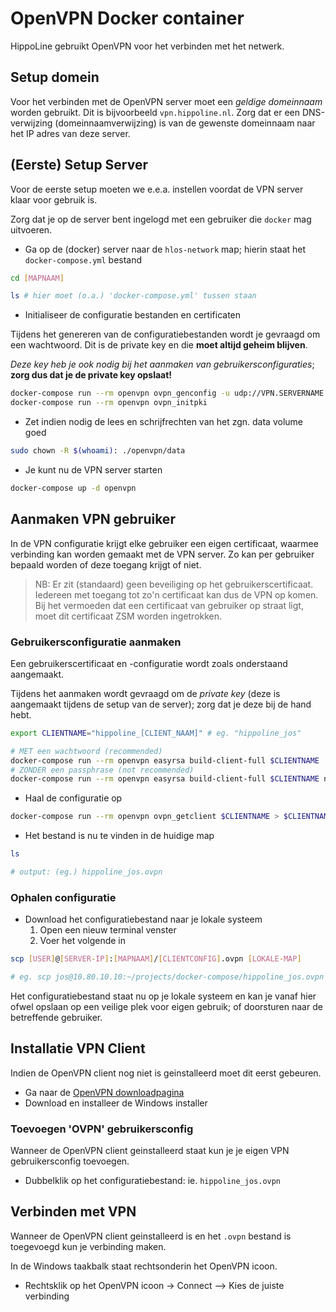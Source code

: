 # OpenVPN Docker container

HippoLine gebruikt OpenVPN voor het verbinden met het netwerk.

## Setup domein

Voor het verbinden met de OpenVPN server moet een *geldige domeinnaam* worden gebruikt. Dit is bijvoorbeeld `vpn.hippoline.nl`. Zorg dat er een DNS-verwijzing (domeinnaamverwijzing) is van de gewenste domeinnaam naar het IP adres van deze server.

## (Eerste) Setup Server

Voor de eerste setup moeten we e.e.a. instellen voordat de VPN server klaar voor gebruik is.

Zorg dat je op de server bent ingelogd met een gebruiker die `docker` mag uitvoeren.

- Ga op de (docker) server naar de `hlos-network` map; hierin staat het `docker-compose.yml` bestand

```bash
cd [MAPNAAM]

ls # hier moet (o.a.) 'docker-compose.yml' tussen staan
```

- Initialiseer de configuratie bestanden en certificaten

Tijdens het genereren van de configuratiebestanden wordt je gevraagd om een wachtwoord. Dit is de private key en die **moet altijd geheim blijven**. 

*Deze key heb je ook nodig bij het aanmaken van gebruikersconfiguraties*; **zorg dus dat je de private key opslaat!**

```bash
docker-compose run --rm openvpn ovpn_genconfig -u udp://VPN.SERVERNAME.COM
docker-compose run --rm openvpn ovpn_initpki
```

- Zet indien nodig de lees en schrijfrechten van het zgn. data volume goed

```bash
sudo chown -R $(whoami): ./openvpn/data
```

- Je kunt nu de VPN server starten

```bash
docker-compose up -d openvpn
```

## Aanmaken VPN gebruiker

In de VPN configuratie krijgt elke gebruiker een eigen certificaat, waarmee verbinding kan worden gemaakt met de VPN server. Zo kan per gebruiker bepaald worden of deze toegang krijgt of niet.

> NB: Er zit (standaard) geen beveiliging op het gebruikerscertificaat. Iedereen met toegang tot zo'n certificaat kan dus de VPN op komen. Bij het vermoeden dat een certificaat van gebruiker op straat ligt, moet dit certificaat ZSM worden ingetrokken.

### Gebruikersconfiguratie aanmaken

Een gebruikerscertificaat en -configuratie wordt zoals onderstaand aangemaakt. 

Tijdens het aanmaken wordt gevraagd om de *private key* (deze is aangemaakt tijdens de setup van de server); zorg dat je deze bij de hand hebt.

```bash
export CLIENTNAME="hippoline_[CLIENT_NAAM]" # eg. "hippoline_jos"

# MET een wachtwoord (recommended)
docker-compose run --rm openvpn easyrsa build-client-full $CLIENTNAME
# ZONDER een passphrase (not recommended)
docker-compose run --rm openvpn easyrsa build-client-full $CLIENTNAME nopass
```

- Haal de configuratie op

```bash
docker-compose run --rm openvpn ovpn_getclient $CLIENTNAME > $CLIENTNAME.ovpn
```

- Het bestand is nu te vinden in de huidige map

```bash
ls

# output: (eg.) hippoline_jos.ovpn
```

### Ophalen configuratie

- Download het configuratiebestand naar je lokale systeem
    1. Open een nieuw terminal venster
    2. Voer het volgende in

```bash
scp [USER]@[SERVER-IP]:[MAPNAAM]/[CLIENTCONFIG].ovpn [LOKALE-MAP]

# eg. scp jos@10.80.10.10:~/projects/docker-compose/hippoline_jos.ovpn ~/Desktop/hippoline_jos.ovpn
```

Het configuratiebestand staat nu op je lokale systeem en kan je vanaf hier ofwel opslaan op een veilige plek voor eigen gebruik; of doorsturen naar de betreffende gebruiker.

## Installatie VPN Client

Indien de OpenVPN client nog niet is geinstalleerd moet dit eerst gebeuren.

- Ga naar de [OpenVPN downloadpagina](https://openvpn.net/index.php/open-source/downloads.html)
- Download en installeer de Windows installer

### Toevoegen 'OVPN' gebruikersconfig

Wanneer de OpenVPN client geinstalleerd staat kun je je eigen VPN gebruikersconfig toevoegen.

- Dubbelklik op het configuratiebestand: ie. `hippoline_jos.ovpn`

## Verbinden met VPN

Wanneer de OpenVPN client geinstalleerd is en het `.ovpn` bestand is toegevoegd kun je verbinding maken.

In de Windows taakbalk staat rechtsonderin het OpenVPN icoon.

- Rechtsklik op het OpenVPN icoon -> Connect --> Kies de juiste verbinding

